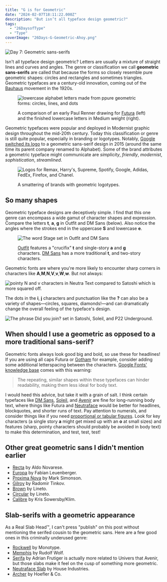 ```yaml
---
title: "G is for Geometric"
date: "2024-02-07T18:11:22.000Z"
description: "But isn’t all typeface design geometric?"
tags: 
  - "26DaysofType"
  - "Type"
coverImage: "26Days-G-Geometric-Ahoy.png"
---
```


![Day 7: Geometric sans-serifs](/img/post-images/26Days-G-Geometric-Ahoy-1024x576.png)

Isn't all typeface design geometric? Letters are usually a mixture of straight lines and curves and angles. The genre or classification we call **geometric sans-serifs** are called that because the forms so closely resemble pure geometric shapes: circles and rectangles and sometimes triangles. Geometric typefaces are a century-old innovation, coming out of the [Bauhaus](https://en.wikipedia.org/wiki/Bauhaus) movement in the 1920s.

<figure>

![lowercase alphabet letters made from ppure geometric forms: circles, lines, and dots](/img/post-images/26Days-G-Geometric-Renner-Futura-1024x576.png)

<figcaption>

A comparison of an early Paul Renner drawing for [Futura](https://en.wikipedia.org/wiki/Futura_(typeface)) (left) and the finished lowercase letters in Medium weight (right).

</figcaption>

</figure>

Geometric typefaces were popular and deployed in Modernist graphic design throughout the mid-20th century. Today this classification or genre is still quite popular, especially in branding or logotypes. Notably, [Google switched its logo](https://www.dezeen.com/2015/09/01/google-rebrands-new-sans-serif-logo-alphabet/) to a geometric sans-serif design in 2015 (around the same time its parent company renamed to Alphabet). Some of the brand attributes a geometric typeface might communicate are _simplicity_, _friendly_, _modernist_, _sophistication_, _streamlined_.

<figure>

![Logos for Remax, Harry's, Supreme, Spotify, Google, Adidas, FedEx, Firefox, and Chanel.](/img/post-images/26Days-G-Geometric-logos-1024x576.png)

<figcaption>

A smattering of brands with geometric logotypes.

</figcaption>

</figure>

## So many shapes

Geometric typeface designs are deceptively simple. I find that this one genre can encompass a wide gamut of character shapes and expression. Compare the letters **t**, **a**, **g** in Outfit and DM Sans (below). Also notice the angles where the strokes end in the uppercase **S** and lowercase **e**.

<figure>

![The word Stage set in Outfit and DM Sans](/img/post-images/26Days-G-Geometric-Stage-1024x576.png)

<figcaption>

[Outfit](https://fonts.google.com/specimen/Outfit) features a "crucifix" **t** and single-story **a** and **g** characters. [DM Sans](https://fonts.google.com/specimen/DM+Sans) has a more traditional **t**, and two-story characters.

</figcaption>

</figure>

Geometric fonts are where you're more likely to encounter sharp corners in characters like **A**,**M**,**N**,**V**,**v**,**W**,**w**. But not always:

![pointy N and v characters in Neutra Text compared to Satoshi which is more squared off.](/img/post-images/26Days-G-Geometric-Nova-1024x576.png)

The dots in the **i**, **j** characters and punctuation like the **?** can also be a variety of shapes—circles, squares, diamonds!—and can dramatically change the overall feeling of the typeface's design.

![The phrase Did you join? set in Satoshi, Soleil, and P22 Underground.](/img/post-images/26Days-G-Geometric-questionmark-1024x576.png)

## When should I use a geometric as opposed to a more traditional sans-serif?

Geometric fonts always look good big and bold, so use these for headlines! If you are using all caps Futura or [Gotham](https://www.typography.com/fonts/gotham/overview) for example, consider adding some additional letterspacing between the characters. [Google Fonts' knowledge base](https://fonts.google.com/knowledge/glossary/geometric) comes with this warning:

> The repeating, similar shapes within these typefaces can hinder readability, making them less ideal for body text.

I would heed this advice, but take it with a grain of salt. I think certain typefaces like [DM Sans](https://fonts.google.com/specimen/DM+Sans), [Soleil](https://fonts.adobe.com/fonts/soleil), and [Avenir](https://en.wikipedia.org/wiki/Avenir_(typeface)) are fine for long-running body text, where things like Futura and [Neutraface](https://housefonts.com/hi/neutraface) would be better for headlines, blockquotes, and shorter runs of text. Pay attention to numerals, and consider things like if you need [proportional or tabular figures](https://www.fonts.com/content/learning/fontology/level-3/numbers/proportional-vs-tabular-figures). Look for key characters (a single story **a** might get mixed up with an **o** at small sizes) and features (sharp, pointy characters should probably be avoided in body text) to make this determination, and test, test, test!

## Other great geometric sans I didn't mention earlier

- [Recta](https://canadatype.com/product/recta/) by Aldo Novarese.
- [Europa](https://fonts.adobe.com/fonts/europa) by Fabian Leuenberger.
- [Proxima Nova](https://www.marksimonson.com/fonts/view/proxima-nova) by Mark Simonson.
- [Gilroy](https://www.myfonts.com/collections/gilroy-font-radomir-tinkov) by Radomir Tinkov.
- [Brown](https://lineto.com/typefaces/brown) by Lineto.
- [Circular](https://lineto.com/typefaces/circular) by Lineto.
- [Calibre](https://klim.co.nz/retail-fonts/calibre/) by Kris Sowersby/Klim.

## Slab-serifs with a geometric appearance

As a Real Slab Head™, I can't press "publish" on this post without mentioning the serifed cousin to the geometric sans. Here are a few good ones in this criminally underused genre:

- [Rockwell](https://www.fonts.com/font/monotype/rockwell-nova) by Monotype.
- [Memphis](https://www.fonts.com/font/linotype/memphis) by Rudolf Wolf.
- [Serifa](https://www.fonts.com/font/linotype/serifa) by Adrian Frutiger is actually more related to Univers that Avenir, but those slabs make it feel on the cusp of something more geometric.
- [Neutraface Slab](https://housefonts.com/hi/neutraface_slab) by House Industries.
- [Archer](https://www.typography.com/fonts/archer/overview) by Hoefler & Co.
